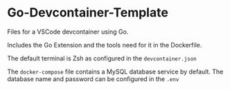 # Go-Devcontainer-Template
Files for a VSCode devcontainer using Go. 

Includes the Go Extension and the tools need for it in the Dockerfile.

The default terminal is Zsh as configured in the `devcontainer.json`

The `docker-compose` file contains a MySQL database service by default. The database name and password can be configured in the `.env`
